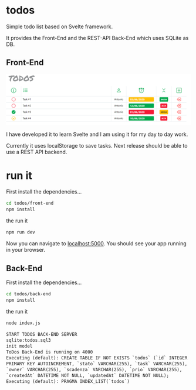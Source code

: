# todos
Simple todo list based on Svelte framework.

It provides the Front-End and the REST-API Back-End which uses SQLite as DB.

## Front-End

![](_todos.png)

I have developed it to learn Svelte and I am using it for my day to day work.

Currently it uses localStorage to save tasks. Next release should be able to use a REST API backend.


# run it

First install the dependencies...

```bash
cd todos/front-end
npm install
```

the run it

```bash
npm run dev
```

Now you can navigate to [localhost:5000](http://localhost:5000). You should see your app running in your browser.

 
 ## Back-End

First install the dependencies...

```bash
cd todos/back-end
npm install
```

the run it

```bash
node index.js
```

```
START TODOS BACK-END SERVER
sqlite:todos.sql3
init model
ToDos Back-End is running on 4000
Executing (default): CREATE TABLE IF NOT EXISTS `todos` (`id` INTEGER PRIMARY KEY AUTOINCREMENT, `stato` VARCHAR(255), `task` VARCHAR(255), `owner` VARCHAR(255), `scadenza` VARCHAR(255), `prio` VARCHAR(255), `createdAt` DATETIME NOT NULL, `updatedAt` DATETIME NOT NULL);
Executing (default): PRAGMA INDEX_LIST(`todos`)
```

